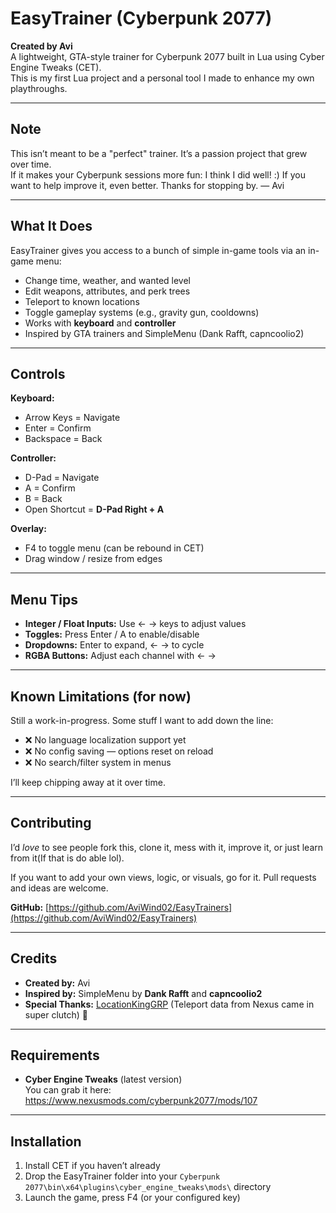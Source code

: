 # EasyTrainer (Cyberpunk 2077)

**Created by Avi**  
A lightweight, GTA-style trainer for Cyberpunk 2077 built in Lua using Cyber Engine Tweaks (CET).  
This is my first Lua project and a personal tool I made to enhance my own playthroughs.

---


## Note
This isn’t meant to be a "perfect" trainer. It’s a passion project that grew over time.  
If it makes your Cyberpunk sessions more fun: I think I did well! :) 
If you want to help improve it, even better.
Thanks for stopping by.
— Avi

---

## What It Does

EasyTrainer gives you access to a bunch of simple in-game tools via an in-game menu:

- Change time, weather, and wanted level
- Edit weapons, attributes, and perk trees
- Teleport to known locations
- Toggle gameplay systems (e.g., gravity gun, cooldowns)
- Works with **keyboard** and **controller**
- Inspired by GTA trainers and SimpleMenu (Dank Rafft, capncoolio2)

---

## Controls

**Keyboard:**
- Arrow Keys = Navigate  
- Enter = Confirm  
- Backspace = Back

**Controller:**
- D-Pad = Navigate  
- A = Confirm  
- B = Back  
- Open Shortcut = **D-Pad Right + A**

**Overlay:**
- F4 to toggle menu (can be rebound in CET)  
- Drag window / resize from edges

---

## Menu Tips

- **Integer / Float Inputs:** Use ← → keys to adjust values
- **Toggles:** Press Enter / A to enable/disable
- **Dropdowns:** Enter to expand, ← → to cycle
- **RGBA Buttons:** Adjust each channel with ← →

---

## Known Limitations (for now)

Still a work-in-progress. Some stuff I want to add down the line:

- ❌ No language localization support yet
- ❌ No config saving — options reset on reload
- ❌ No search/filter system in menus

I’ll keep chipping away at it over time.

---

##  Contributing

I’d *love* to see people fork this, clone it, mess with it, improve it, or just learn from it(If that is do able lol).

If you want to add your own views, logic, or visuals, go for it. Pull requests and ideas are welcome.

**GitHub:** [https://github.com/AviWind02/EasyTrainers](https://github.com/AviWind02/EasyTrainers)

---

## Credits

- **Created by:** Avi  
- **Inspired by:** SimpleMenu by **Dank Rafft** and **capncoolio2**  
- **Special Thanks:** [LocationKingGRP](https://www.nexusmods.com/cyberpunk2077/mods/3553) (Teleport data from Nexus came in super clutch) 🙏 

---

## Requirements

- **Cyber Engine Tweaks** (latest version)  
  You can grab it here: https://www.nexusmods.com/cyberpunk2077/mods/107

---

## Installation

1. Install CET if you haven’t already
2. Drop the EasyTrainer folder into your `Cyberpunk 2077\bin\x64\plugins\cyber_engine_tweaks\mods\` directory
3. Launch the game, press F4 (or your configured key)
